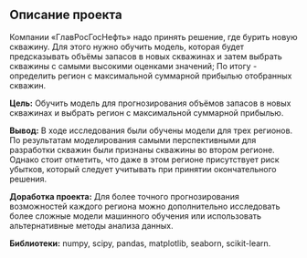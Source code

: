 ## Описание проекта

Компании «ГлавРосГосНефть» надо принять решение, где бурить новую скважину. Для этого нужно обучить модель, которая будет предсказывать объёмы запасов в новых скважинах и затем выбрать скважины с самыми высокими оценками значений; По итогу - определить регион с максимальной суммарной прибылью отобранных скважин.

**Цель:** Обучить модель для прогнозирования объёмов запасов в новых скважинах и выбрать регион с максимальной суммарной прибылью.

**Вывод:** В ходе исследования были обучены модели для трех регионов. По результатам моделирования самыми перспективными для разработки скважин были признаны скважины во втором регионе. Однако стоит отметить, что даже в этом регионе присутствует риск убытков, который следует учитывать при принятии окончательного решения. 

**Доработка проекта:** Для более точного прогнозирования возможностей каждого региона можно дополнительно исследовать более сложные модели машинного обучения или использовать альтернативные методы анализа данных.

**Библиотеки:** numpy, scipy, pandas, matplotlib, seaborn, scikit-learn.